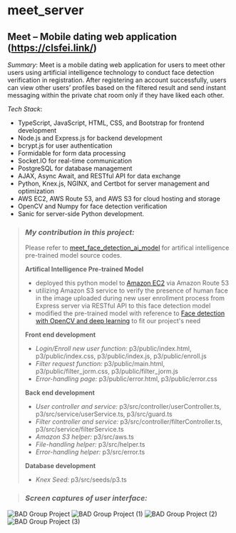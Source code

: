 # meet_server

## Meet – Mobile dating web application (https://clsfei.link/)

*Summary*:	Meet is a mobile dating web application for users to meet other users using artificial intelligence technology to conduct face detection verification in registration. After registering an account successfully, users can view other users’ profiles based on the filtered result and send instant messaging within the private chat room only if they have liked each other.  

*Tech Stack*:	
>
- TypeScript, JavaScript, HTML, CSS, and Bootstrap for frontend development
- Node.js and Express.js for backend development
- bcrypt.js for user authentication
- Formidable for form data processing
- Socket.IO for real-time communication
- PostgreSQL for database management
- AJAX, Async Await, and RESTful API for data exchange
- Python, Knex.js, NGINX, and Certbot for server management and optimization
- AWS EC2, AWS Route 53, and AWS S3 for cloud hosting and storage
- OpenCV and Numpy for face detection verification
- Sanic for server-side Python development.  

> ### *My contribution in this project:*
>
> Please refer to [meet_face_detection_ai_model](https://github.com/iampattyful/meet_face_detection_ai_model) for artifical intelligence pre-trained model source codes.
> 
> **Artifical Intelligence Pre-trained Model**
> - deployed this python model to [Amazon EC2](https://ai.clsfei.link/) via Amazon Route 53
> - utilizing Amazon S3 service to verify the presence of human face in the image uploaded during new user enrollment process from Express server via RESTful API to this face detection model
> - modified the pre-trained model with reference to [Face detection with OpenCV and deep learning](https://pyimagesearch.com/2018/02/26/face-detection-with-opencv-and-deep-learning/) to fit our project's need
>
> **Front end development**
> * *Login/Enroll new user function:* p3/public/index.html, p3/public/index.css, p3/public/index.js, p3/public/enroll.js
> * *Filter request function:* p3/public/main.html, p3/public/filter_jorm.css, p3/public/filter_jorm.js
> * *Error-handling page:* p3/public/error.html, p3/public/error.css
>
> **Back end development**
> * *User controller and service:* p3/src/controller/userController.ts, p3/src/service/userService.ts, p3/src/guard.ts
> * *Filter controller and service:* p3/src/controller/filterController.ts, p3/src/service/filterService.ts
> * *Amazon S3 helper:* p3/src/aws.ts
> * *File-handling helper:* p3/src/helper.ts
> * *Error-handling helper:* p3/src/error.ts
>
> **Database development**
> * *Knex Seed:* p3/src/seeds/p3.ts

> ### *Screen captures of user interface:*
![BAD Group Project](https://user-images.githubusercontent.com/110732415/236171209-dcb170b1-a187-4af4-b4a3-d75ecff70a2e.jpg)
![BAD Group Project (1)](https://user-images.githubusercontent.com/110732415/236171203-33cf7eb0-2def-4772-a83f-a36e8f1b08ed.jpg)
![BAD Group Project (2)](https://user-images.githubusercontent.com/110732415/236171191-100ce753-cb08-42ef-9b96-ccd5f99f9370.jpg)
![BAD Group Project (3)](https://user-images.githubusercontent.com/110732415/236171172-18f70c96-4644-4635-ae1e-e04541c9730a.jpg)

